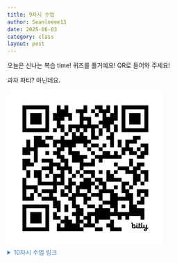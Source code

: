 ```yaml
---
title: 9차시 수업
author: Seanleeee13
date: 2025-06-03
category: class
layout: post
---
```


오늘은 신나는 복습 time! 퀴즈를 풀거예요! QR로 들어와 주세요!

과자 파티? 아닌데요.

<img src="/assets/gitbook/images/class/qr_fake_quiz.png" width=360 height=360 alt="https://www.menti.com/alsu5fhv66zr">

<details>
<summary style="color: #4183c4">10차시 수업 링크</summary>
그딴 거 없습니다.
</details>